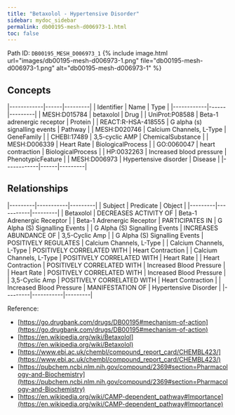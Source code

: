 ```yaml
---
title: "Betaxolol - Hypertensive Disorder"
sidebar: mydoc_sidebar
permalink: db00195-mesh-d006973-1.html
toc: false 
---
```



Path ID: `DB00195_MESH_D006973_1`
{% include image.html url="images/db00195-mesh-d006973-1.png" file="db00195-mesh-d006973-1.png" alt="db00195-mesh-d006973-1" %}

## Concepts

|------------|------|---------|
| Identifier | Name | Type    |
|------------|------|---------|
| MESH:D015784 | betaxolol | Drug |
| UniProt:P08588 | Beta-1 adrenergic receptor | Protein |
| REACT:R-HSA-418555 | G alpha (s) signalling events | Pathway |
| MESH:D020746 | Calcium Channels, L-Type | GeneFamily |
| CHEBI:17489 | 3,5-cyclic AMP | ChemicalSubstance |
| MESH:D006339 | Heart Rate | BiologicalProcess |
| GO:0060047 | heart contraction | BiologicalProcess |
| HP:0032263 | Increased blood pressure | PhenotypicFeature |
| MESH:D006973 | Hypertensive disorder | Disease |
|------------|------|---------|

## Relationships

|---------|-----------|---------|
| Subject | Predicate | Object  |
|---------|-----------|---------|
| Betaxolol | DECREASES ACTIVITY OF | Beta-1 Adrenergic Receptor |
| Beta-1 Adrenergic Receptor | PARTICIPATES IN | G Alpha (S) Signalling Events |
| G Alpha (S) Signalling Events | INCREASES ABUNDANCE OF | 3,5-Cyclic Amp |
| G Alpha (S) Signalling Events | POSITIVELY REGULATES | Calcium Channels, L-Type |
| Calcium Channels, L-Type | POSITIVELY CORRELATED WITH | Heart Contraction |
| Calcium Channels, L-Type | POSITIVELY CORRELATED WITH | Heart Rate |
| Heart Contraction | POSITIVELY CORRELATED WITH | Increased Blood Pressure |
| Heart Rate | POSITIVELY CORRELATED WITH | Increased Blood Pressure |
| 3,5-Cyclic Amp | POSITIVELY CORRELATED WITH | Heart Contraction |
| Increased Blood Pressure | MANIFESTATION OF | Hypertensive Disorder |
|---------|-----------|---------|

Reference: 
  - [https://go.drugbank.com/drugs/DB00195#mechanism-of-action](https://go.drugbank.com/drugs/DB00195#mechanism-of-action)
  - [https://en.wikipedia.org/wiki/Betaxolol](https://en.wikipedia.org/wiki/Betaxolol)
  - [https://www.ebi.ac.uk/chembl/compound_report_card/CHEMBL423/](https://www.ebi.ac.uk/chembl/compound_report_card/CHEMBL423/)
  - [https://pubchem.ncbi.nlm.nih.gov/compound/2369#section=Pharmacology-and-Biochemistry](https://pubchem.ncbi.nlm.nih.gov/compound/2369#section=Pharmacology-and-Biochemistry)
  - [https://en.wikipedia.org/wiki/CAMP-dependent_pathway#Importance](https://en.wikipedia.org/wiki/CAMP-dependent_pathway#Importance)
